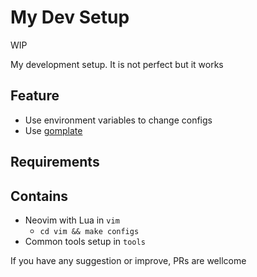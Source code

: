 # My Dev Setup

WIP

My development setup. It is not perfect but it works

## Feature

- Use environment variables to change configs
- Use [gomplate](https://github.com/hairyhenderson/gomplate)

## Requirements

## Contains

- Neovim with Lua in `vim`
  - `cd vim && make configs`
- Common tools setup in `tools`

If you have any suggestion or improve, PRs are wellcome
